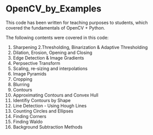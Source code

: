 # OpenCV_by_Examples
This code has been written for teaching purposes to students, which covered the fundamentals of OpenCV + Python.

The following contents were covered in this code:
1. Sharpening
2.Thresholding, Binarization & Adaptive Thresholding
3. Dilation, Erosion, Opening and Closing
4. Edge Detection & Image Gradients
5. Perpsective Transform
6. Scaling, re-sizing and interpolations
7. Image Pyramids
8. Cropping
9. Blurring
10. Contours
11. Approximating Contours and Convex Hull
12. Identifiy Contours by Shape
13. Line Detection - Using Hough Lines
14. Counting Circles and Ellipses
15. Finding Corners
16. Finding Waldo
17. Background Subtraction Methods
